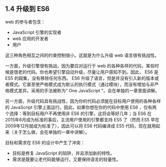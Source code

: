 ## 1.4 升级到 ES6

web 的参与者包含：

* JavaScript 引擎的实现者
* web 应用的开发者
* 用户

这三种角色相互之间的约束控制很小。这就是为什么升级 web 语言很有挑战性。

一方面，升级引擎很有挑战，因为要应对运行于 web 的各种各样的代码，某些时候是很老的代码。你也希望引擎自动升级，尽量让用户感知不到。因此， ES6 是 ES5 的超集，没有移除任何东西。 ES6 升级了语言，但是并没有引入新的版本或者模式。它甚至使严格模式成为默认的执行模式（通过模块），而没有增加与非严格模式差异。采用的手法被称为“ One JavaScript ”，会在单独的一章里面讲解。

另一方面，升级代码具有挑战性，因为你的代码必须能在目标用户使用的各种各样的 JavaScript 引擎上面运行。因此，如果你想在你的代码中使用 ES6 ，仅有两个选择：等到目标用户不再使用非 ES6 的引擎，这将会等好几年；当 ES6 在2015年6月成为标准的事后，主流用户使用的引擎都支持 ES5 了（然而 ES5 早在2009年12月就成为标准了），因此可以将 ES6 代码编译成 ES5 代码，现在就用起来（关于怎么做，会在单独的一章中讲解）。

目标和需求在 ES6 的设计中产生了冲突：

* 目标是修复 JavaScript 的陷阱，并且添加新的特性。
* 需求是既要让老代码能够运行，又要保持语言的轻量性。
